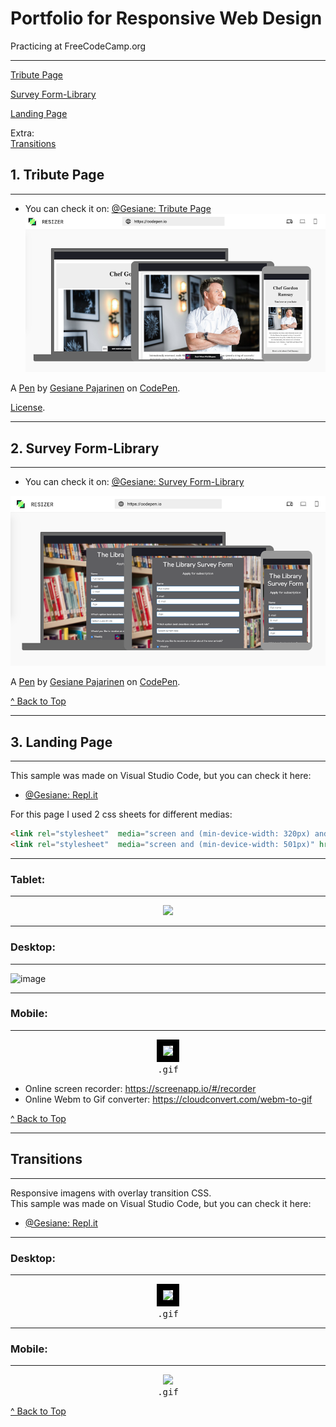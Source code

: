 # Portfolio for Responsive Web Design    
Practicing at FreeCodeCamp.org
***
[Tribute Page](#1-tribute-page)  

[Survey Form-Library](#2-survey-form-library)  

[Landing Page](#3-landing-page)   

Extra:   
[Transitions](#transitions)   


## 1. Tribute Page 
------------------

- You can check it on: [@Gesiane: Tribute Page](https://codepen.io/Gesiane/full/povYbYw)   
![image](https://github.com/GePajarinen/FCC-ResponsiveWebDesign/blob/master/Build%20a%20Tribute%20Page/tribute.png?raw=true)   

A [Pen](https://codepen.io/Gesiane/pen/povYbYw) by [Gesiane Pajarinen](https://codepen.io/Gesiane) on [CodePen](https://codepen.io).

[License](https://codepen.io/Gesiane/pen/povYbYw/license).

***
## 2. Survey Form-Library
------------------------
- You can check it on: [@Gesiane: Survey Form-Library](https://codepen.io/Gesiane/full/OJPevNz)   
 
 ![image](https://github.com/GePajarinen/FCC-ResponsiveWebDesign/blob/master/Build%20a%20Survey%20Form/Survey%20Form.png?raw=true)

A [Pen](https://codepen.io/Gesiane/pen/OJPevNz) by [Gesiane Pajarinen](https://codepen.io/Gesiane) on [CodePen](https://codepen.io).



[^ Back to Top ](#portfolio-for-responsive-web-design)
***
## 3. Landing Page
------------------------
This sample was made on Visual Studio Code, but you can check it here:   
- [@Gesiane: Repl.it](https://candies--gesiane.repl.co/)   

For this page I used 2 css sheets for different medias:  

```html
<link rel="stylesheet"  media="screen and (min-device-width: 320px) and (max-device-width: 500px)" href="styleMobile.css" />   
<link rel="stylesheet"  media="screen and (min-device-width: 501px)" href="styleMain.css" /> 
```

---
### Tablet:   
---   
<p align="center">
  <img src="https://github.com/GePajarinen/Responsive-Web-Design/blob/master/Landing%20Page/pad%20copy.png?raw=true">
</p>   

---   

### Desktop:   
---   
![image](https://github.com/GePajarinen/Responsive-Web-Design/blob/master/Landing%20Page/desktop.gif?raw=true)  

---   

### Mobile:   
---   
<p align="center">
 <kbd>
  <img src="https://github.com/GePajarinen/Responsive-Web-Design/blob/master/Landing%20Page/phone.gif?raw=true" style="border: 10px solid black">   
  <br>.gif
 </kbd>
</p>

- Online screen recorder: https://screenapp.io/#/recorder
- Online Webm to Gif converter: https://cloudconvert.com/webm-to-gif

[^ Back to Top ](#portfolio-for-responsive-web-design)
***
## Transitions
------------------------  
Responsive imagens with overlay transition CSS.   
This sample was made on Visual Studio Code, but you can check it here:   
- [@Gesiane: Repl.it](https://codepen.io/Gesiane/full/QWyKzqJ)   
---   
### Desktop:   
---  
<p align="center">
 <kbd>
  <img src="https://github.com/GePajarinen/Responsive-Web-Design/blob/master/Transition/video-laptop.gif?raw=true" style="border: 10px solid black" "width:100px">   
  <br>.gif
 </kbd>
</p>

---   

### Mobile:   
---  

<p align="center">
 <kbd>
  <img src="https://github.com/GePajarinen/Responsive-Web-Design/blob/master/Transition/video-mobile.gif?raw=true" style="border: 10px solid black,  width:50px">   
  <br>.gif
 </kbd>
</p>

[^ Back to Top ](#portfolio-for-responsive-web-design)
